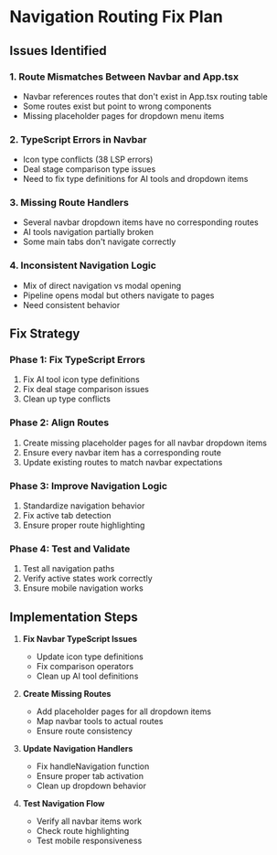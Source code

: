 # Navigation Routing Fix Plan

## Issues Identified

### 1. Route Mismatches Between Navbar and App.tsx
- Navbar references routes that don't exist in App.tsx routing table
- Some routes exist but point to wrong components
- Missing placeholder pages for dropdown menu items

### 2. TypeScript Errors in Navbar
- Icon type conflicts (38 LSP errors)
- Deal stage comparison type issues  
- Need to fix type definitions for AI tools and dropdown items

### 3. Missing Route Handlers
- Several navbar dropdown items have no corresponding routes
- AI tools navigation partially broken
- Some main tabs don't navigate correctly

### 4. Inconsistent Navigation Logic
- Mix of direct navigation vs modal opening
- Pipeline opens modal but others navigate to pages
- Need consistent behavior

## Fix Strategy

### Phase 1: Fix TypeScript Errors
1. Fix AI tool icon type definitions
2. Fix deal stage comparison issues
3. Clean up type conflicts

### Phase 2: Align Routes
1. Create missing placeholder pages for all navbar dropdown items
2. Ensure every navbar item has a corresponding route
3. Update existing routes to match navbar expectations

### Phase 3: Improve Navigation Logic
1. Standardize navigation behavior
2. Fix active tab detection
3. Ensure proper route highlighting

### Phase 4: Test and Validate
1. Test all navigation paths
2. Verify active states work correctly
3. Ensure mobile navigation works

## Implementation Steps

1. **Fix Navbar TypeScript Issues**
   - Update icon type definitions
   - Fix comparison operators
   - Clean up AI tool definitions

2. **Create Missing Routes**
   - Add placeholder pages for all dropdown items
   - Map navbar tools to actual routes
   - Ensure route consistency

3. **Update Navigation Handlers**
   - Fix handleNavigation function
   - Ensure proper tab activation
   - Clean up dropdown behavior

4. **Test Navigation Flow**
   - Verify all navbar items work
   - Check route highlighting
   - Test mobile responsiveness